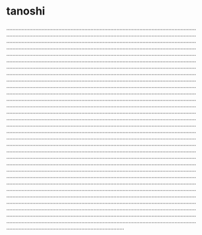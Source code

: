# tanoshi

.................................................................................................................................................................................................................................................................................................................................................................................................................................................................................................................................................................................................................................................................................................................................................................................................................................................................................................................................................................................................................................................................................................................................................................................................................................................................................................................................................................................................................................................................................................................................................................................................................................................................................................................................................................................................................................................................................................................................................................................................................................................................................................................................................................................................................................................................................................................................................................................................................................................................................................................................................................................................................................................................................................................................................................................................................................................................................................................................................................................................................................................................................................................................................................................................................................................................................................................................................................................................................................................................................................................................................................................................................................................................................................................................................................................................................................................................................................................................................................................................................................................................................